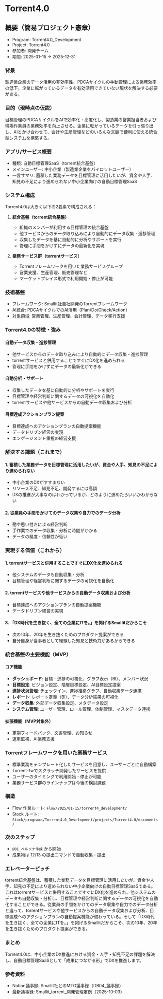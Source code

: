 # Torrent4.0

## 概要（簡易プロジェクト憲章）
- Program: Torrent4.0_Development
- Project: Torrent4.0
- 参加者: 開発チーム
- 期間: 2025-01-15 → 2025-12-31

### 背景
製造業企業のデータ活用の非効率性、PDCAサイクルの手動管理による業務効率の低下。企業に転がっているデータを有効活用できていない現状を解決する必要がある。

### 目的（現時点の仮説）
目標管理のPDCAサイクルをAIで効率化・高度化し、製造業の営業担当者および現場作業員の業務効率を向上させる。企業に転がっているデータを引っ張り出し、AIとかけ合わせて、会計や生産管理などのいろんな文脈で便利に使える統合型システムを構築する。

### アプリ/サービス概要
- 種類: 自動目標管理SaaS（torrent統合基盤）
- メインユーザー: 中小企業（製造業企業をパイロットユーザー）
- 一言サマリ: 蓄積した業務データを目標管理に活用したいが、資金や人手、知見の不足により進められない中小企業向けの自動目標管理SaaS

### システム構成
Torrent4.0は大きく以下の2要素で構成される：

1. **統合基盤（torrent統合基盤）**
   - 組織のメンバーが利用する目標管理の統合基盤
   - 他サービスからのデータ取り込みにより自動的にデータ収集・進捗管理
   - 収集したデータを基に自動的に分析やサポートを実行
   - 管理に手間をかけずにデータの最新化を実現

2. **業務サービス群（torrentサービス）**
   - Torrentフレームワークを用いた業務サービスグループ
   - 営業支援、生産管理、販売管理など
   - マーケットプレイス形式で利用開始・停止が可能

### 技術基盤
- フレームワーク: Smallit社自社開発のTorrentフレームワーク
- AI統合: PDCAサイクルでのAI活用（Plan/Do/Check/Action）
- 対象領域: 営業管理、生産管理、会計管理、データ移行支援

### Torrent4.0の特徴・強み

#### 自動データ収集・進捗管理
- 他サービスからのデータ取り込みにより自動的にデータ収集・進捗管理
- torrentサービスと併用することですぐにDX化を進められる
- 管理に手間をかけずにデータの最新化ができる

#### 自動分析・サポート
- 収集したデータを基に自動的に分析やサポートを実行
- 目標管理や経営判断に関するデータの可視化を自動化
- torrentサービスや他サービスからの自動データ収集および分析

#### 目標達成アクションプラン提案
- 目標達成へのアクションプランの自動提案機能
- データドリブン経営の実現
- エンゲージメント重視の経営支援

### 解決する課題（これまで）

#### 1. 蓄積した業務データを目標管理に活用したいが、資金や人手、知見の不足により進められない
- 中小企業のDXがすすまない
- リソース不足、知見不足、開発するには高額
- DXの推進が大事なのはわかっているが、どのように進めたらいいかわからない

#### 2. 従業員の手間をかけてのデータ収集や自力でのデータ分析
- 勘や思い付きによる経営判断
- 手作業でのデータ収集・分析に時間がかかる
- データの精度・信頼性が低い

### 実現する価値（これから）

#### 1. torrentサービスと併用することですぐにDX化を進められる
- 他システムのデータも自動収集・分析
- 目標管理や経営判断に関するデータの可視化を自動化

#### 2. torrentサービスや他サービスからの自動データ収集および分析
- 目標達成へのアクションプランの自動提案機能
- データドリブン経営の実現

#### 3. 「DX時代を生き抜く、全ての企業にITを。」を掲げるSmallitだからこそ
- 次の10年、20年を生き抜くためのプロダクト提案ができる
- 自分自身が当事者として経験した知見と技術力があるからできる

### 統合基盤の主要機能（MVP）

#### コア機能
- **ダッシュボード**: 目標・進捗の可視化、グラフ表示（BI）、メンバー状況
- **目標設定**: ビジョン設定、階層目標設定、AI目標設定提案
- **進捗状況管理**: チェックイン、進捗推移グラフ、自動収集データ連携
- **レポート**: レポート定義（BI）、データ分析結果の可視化
- **データ収集**: 外部データ収集設定、メタデータ設定
- **システム管理**: ユーザー管理、ロール管理、体制管理、マスタデータ連携

#### 拡張機能（MVP対象外）
- 定期フィードバック、文書管理、お知らせ
- 運用監視、AI業務支援

### Torrentフレームワークを用いた業務サービス
- 標準業務をテンプレート化したサービスを用意し、ユーザーごとに自動構築
- Torrent-fwでスクラッチ開発したサービスを提供
- ユーザーのタイミングで利用開始・停止が可能
- 業務サービス群のラインナップは今後の検討課題

### 構造
- Flow 作業ルート: `Flow/2025/01-15/torrent4_development/`
- Stock ルート: `Stock/programs/Torrent4.0_Development/projects/Torrent4.0/documents/`

### 次のステップ
- `@01_ペルソナ作成` から開始
- 成果物は 12/13 の提出コマンドで自動収集・提出

### エレベーターピッチ
torrent統合基盤は、蓄積した業務データを目標管理に活用したいが、資金や人手、知見の不足により進められない中小企業向けの自動目標管理SaaSである。これはtorrentサービスと併用することですぐにDX化を進められ、他システムのデータも自動収集・分析し、目標管理や経営判断に関するデータの可視化を自動化することができる。従業員の手間をかけてのデータ収集や自力でのデータ分析と違って、torrentサービスや他サービスからの自動データ収集および分析、目標達成へのアクションプランの自動提案機能が備わっている。そして「DX時代を生き抜く、全ての企業にITを。」を掲げるSmallitだからこそ、次の10年、20年を生き抜くためのプロダクト提案ができる。

### まとめ
Torrent4.0は、中小企業のDX推進における資金・人手・知見不足の課題を解決し、自動目標管理SaaSとして「成果につながる形」でDXを推進します。

### 参考資料
- Notion議事録: Smallit社とのMTG議事録（DB04_議事録）
- 最新議事録: Smallit_torrent_開発管理定例（2025-10-03）
